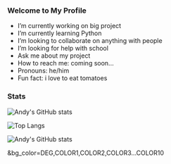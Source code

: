 ### Welcome to My Profile

-  I’m currently working on big project
-  I’m currently learning Python
-  I’m looking to collaborate on anything with people
-  I’m looking for help with school
-  Ask me about my project
-  How to reach me: coming soon...
-  Pronouns: he/him
-  Fun fact: i love to eat tomatoes

### Stats
![Andy's GitHub stats](https://github-readme-stats.vercel.app/api?username=8544&show_icons=true&theme=nord)

![Top Langs](https://github-readme-stats.vercel.app/api/top-langs/?username=8544&layout=compact&theme=nord)




![Andy's GitHub stats](https://github-readme-stats.vercel.app/api?username=8544&show_icons=true&theme=nord)


&bg_color=DEG,COLOR1,COLOR2,COLOR3...COLOR10
